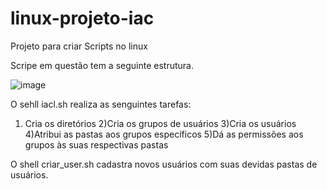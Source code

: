 # linux-projeto-iac
Projeto para criar Scripts no linux

Scripe em questão tem a seguinte estrutura.

![image](https://user-images.githubusercontent.com/9766877/223122318-2fc90bfb-1d95-4c9e-ab07-552eee274cae.png)

O sehll iacl.sh realiza as senguintes tarefas:

1) Cria os diretórios
2)Cria os grupos de usuários
3)Cria os usuários
4)Atribui as pastas aos grupos específicos
5)Dá as permissões aos grupos às suas respectivas pastas

O shell criar_user.sh cadastra novos usuários com suas devidas pastas de usuários.

